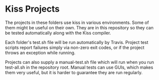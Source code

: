 # Kiss Projects

The projects in these folders use kiss in various environments. Some of them might be useful on their own. They are in this repository so they can be tested automatically along with the Kiss compiler.

Each folder's test.sh file will be run automatically by Travis. Project test scripts report failures simply via non-zero exit codes, or if the project throws an exception while running.

Projects can also supply a manual-test.sh file which will run when you run test-all.sh in the repository root. Manual tests can use GUIs, which makes them very useful, but it is harder to guarantee they are run regularly.